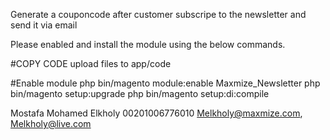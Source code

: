 Generate a couponcode after customer subscripe to the newsletter and send it via email

Please enabled and install the module using the below commands.

#COPY CODE
upload files to app/code

#Enable module 
php bin/magento module:enable Maxmize_Newsletter
php bin/magento setup:upgrade
php bin/magento setup:di:compile

Mostafa Mohamed Elkholy 
00201006776010
Melkholy@maxmize.com, Melkholy@live.com
